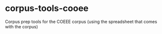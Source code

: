 # corpus-tools-cooee
Corpus prep tools for the COEEE corpus (using the spreadsheet that comes with the corpus)
